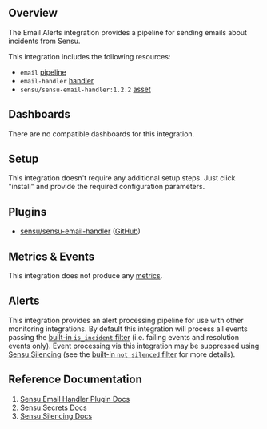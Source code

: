 ## Overview

<!-- Sensu Integration description; supports markdown -->

The Email Alerts integration provides a pipeline for sending emails about incidents from Sensu.

<!-- Provide a high level overview of the integration contents (e.g. checks, filters, mutators, handlers, assets, etc) -->

This integration includes the following resources:

* `email` [pipeline]
* `email-handler` [handler]
* `sensu/sensu-email-handler:1.2.2` [asset]

## Dashboards

<!-- List of compatible dashboards w/ screenshots (supports png, jpeg, and gif images; relative paths only; e.g. `![](img/dashboard-1.png)` )-->

There are no compatible dashboards for this integration.

## Setup

<!-- Sensu Integration setup instructions, including Sensu agent configuration and external component configuration -->
<!-- EXAMPLE: what configuration (if any) is required in a third-party service to enable monitoring? -->

This integration doesn't require any additional setup steps. Just click "install" and provide the required configuration parameters.

## Plugins

<!-- Links to any Sensu Integration dependencies (i.e. Sensu Plugins) -->

- [sensu/sensu-email-handler][sensu-email-handler-bonsai] ([GitHub][sensu-email-handler-github])

## Metrics & Events

<!-- List of all metrics or events collected by this integration. -->

This integration does not produce any [metrics].

## Alerts

<!-- List of all alerts generated by this integration. -->

This integration provides an alert processing pipeline for use with other monitoring integrations. By default this integration will process all events passing the [built-in `is_incident` filter][is_incident] (i.e. failing events and resolution events only). Event processing via this integration may be suppressed using [Sensu Silencing][silences] (see the [built-in `not_silenced` filter][not_silenced] for more details).

## Reference Documentation

<!-- Please provide links to any relevant reference documentation to help users learn more and/or troubleshoot this integration; specifically including any third-party software documentation. -->

1. [Sensu Email Handler Plugin Docs][sensu-email-handler-github]
2. [Sensu Secrets Docs][secrets]
3. [Sensu Silencing Docs][silences]

<!-- Links -->
[check]: https://docs.sensu.io/sensu-go/latest/observability-pipeline/observe-schedule/checks/
[asset]: https://docs.sensu.io/sensu-go/latest/plugins/assets/
[subscription]: https://docs.sensu.io/sensu-go/latest/observability-pipeline/observe-schedule/subscriptions/
[subscriptions]: https://docs.sensu.io/sensu-go/latest/observability-pipeline/observe-schedule/subscriptions/
[agents]: https://docs.sensu.io/sensu-go/latest/observability-pipeline/observe-schedule/agent/
[annotation]: https://docs.sensu.io/sensu-go/latest/observability-pipeline/observe-schedule/agent/#general-configuration-flags
[plugins]: https://docs.sensu.io/sensu-go/latest/plugins/
[metrics]: https://docs.sensu.io/sensu-go/latest/observability-pipeline/observe-schedule/metrics/
[pipeline]: https://docs.sensu.io/sensu-go/latest/observability-pipeline/observe-process/pipelines/
[handler]: https://docs.sensu.io/sensu-go/latest/observability-pipeline/observe-process/handlers/
[secret]: https://docs.sensu.io/sensu-go/latest/operations/manage-secrets/secrets/
[secrets]: https://docs.sensu.io/sensu-go/latest/operations/manage-secrets/secrets/
[tokens]: https://docs.sensu.io/sensu-go/latest/observability-pipeline/observe-schedule/tokens/
[handler-templating]: https://docs.sensu.io/sensu-go/latest/observability-pipeline/observe-process/handler-templates/
[sensu-plus]: https://sensu.io/features/analytics
[silences]: https://docs.sensu.io/sensu-go/latest/observability-pipeline/observe-process/silencing/
[is_incident]: https://docs.sensu.io/sensu-go/latest/observability-pipeline/observe-filter/filters/#built-in-filter-is_incident
[not_silenced]: https://docs.sensu.io/sensu-go/latest/observability-pipeline/observe-filter/filters/#built-in-filter-not_silenced
[{{dashboard-link}}]: #
[sensu-email-handler-bonsai]: https://bonsai.sensu.io/assets/sensu/sensu-email-handler
[sensu-email-handler-github]: https://github.com/sensu/sensu-email-handler
